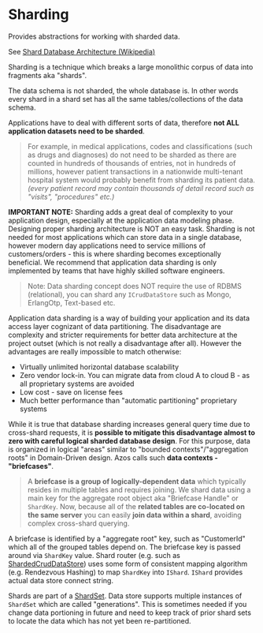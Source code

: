 ﻿# Sharding

Provides abstractions for working with sharded data.

See [Shard Database Architecture (Wikipedia)](https://en.wikipedia.org/wiki/Shard_(database_architecture))

Sharding is a technique which breaks a large monolithic corpus of data 
into fragments aka "shards".

The data schema is not sharded, the whole database is. In other words every shard 
in a shard set has all the same tables/collections of the data schema.

Applications have to deal with different sorts of data, therefore **not ALL application datasets need to be sharded**.
>For example, in medical applications, codes and classifications (such as drugs and diagnoses) do not
>need to be sharded as there are counted in hundreds of thousands of entries, not in hundreds of millions, however
>patient transactions in a nationwide multi-tenant hospital system would probably benefit from sharding its patient data.
>*(every patient record may contain thousands of detail record such as "visits", "procedures" etc.)*


**IMPORTANT NOTE:** Sharding adds a great deal of complexity to your application design, especially at the
application data modeling phase. Designing proper sharding architecture is NOT an easy task. Sharding is not
needed for most applications which can store data in a single database, however modern day applications need
to service millions of customers/orders - this is where sharding becomes exceptionally beneficial.
We recommend that application data sharding is only implemented by teams that have highly skilled software engineers.

> Note: Data sharding concept does NOT require the use of RDBMS (relational), you can shard any `ICrudDataStore`
> such as Mongo, ErlangOtp, Text-based etc.

Application data sharding is a way of building your application and its data access layer cognizant of data
partitioning. The disadvantage are complexity and stricter requirements for better data architecture at the project outset (which is not really a disadvantage after all).
However the advantages are really impossible to match otherwise:

- Virtually unlimited horizontal database scalability
- Zero vendor lock-in. You can migrate data from cloud A to cloud B - as all proprietary systems are avoided
- Low cost - save on license fees
- Much better performance than "automatic partitioning" proprietary systems

While it is true that database sharding increases general query time due to cross-shard requests, it is **possible to mitigate this
disadvantage almost to zero with careful logical sharded database design**. For this purpose, data is organized in
logical "areas" similar to "bounded contexts"/"aggregation roots" in Domain-Driven design.
Azos calls such **data contexts - "briefcases"**.

> A **briefcase is a group of logically-dependent data** which typically resides in multiple tables
> and requires joining. We shard data using a main key for the aggregate root object aka "Briefcase Handle"
> or `ShardKey`. Now, because all of the **related tables are co-located on the same server** you can easily **join
> data within a shard**, avoiding complex cross-shard querying.
 
A briefcase is identified by a "aggregate root" key, such as "CustomerId"
 which all of the grouped tables depend on. The briefcase key is passed around via `ShardKey`
 value. Shard router (e.g. such as [ShardedCrudDataStore](ShardedCrudDataStore.cs)) uses some form of consistent mapping
 algorithm (e.g. Rendezvous Hashing) to map `ShardKey` into `IShard`. `IShard` provides actual data store connect string.

Shards are part of a [ShardSet](Shardset.cs). Data store supports multiple instances of `ShardSet` which are called 
"generations". This is sometimes needed if you change data portioning in future and need to keep track of
prior shard sets to locate the data which has not yet been re-partitioned.
